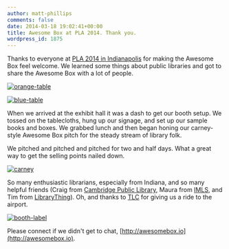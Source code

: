 ```yaml
---
author: matt-phillips
comments: false
date: 2014-03-18 19:02:41+00:00
title: Awesome Box at PLA 2014. Thank you.
wordpress_id: 1875
---
```


Thanks to everyone at [PLA 2014 in Indianapolis](http://www.placonference.org/) for making the Awesome Box feel welcome. We learned some things about public libraries and got to share the Awesome Box with a lot of people.

[![orange-table](http://librarylab.law.harvard.edu/blog/wp-content/uploads/2014/03/orange-table.jpg)](http://librarylab.law.harvard.edu/blog/wp-content/uploads/2014/03/orange-table.jpg)

[![blue-table](http://librarylab.law.harvard.edu/blog/wp-content/uploads/2014/03/blue-table.jpg)](http://librarylab.law.harvard.edu/blog/wp-content/uploads/2014/03/blue-table.jpg)

When we arrived at the exhibit hall it was a dash to get our booth setup. We tossed on the tablecloths, hung up our signage, and set up our sample books and boxes. We grabbed lunch and then began honing our carney-style Awesome Box pitch for the steady stream of library folk.

We pitched and pitched and pitched for two and half days. What a great way to get the selling points nailed down.

[![carney](http://librarylab.law.harvard.edu/blog/wp-content/uploads/2014/03/carney.jpg)](http://librarylab.law.harvard.edu/blog/wp-content/uploads/2014/03/carney.jpg)

So many enthusiastic librarians, especially from Indiana, and so many helpful friends (Craig from [Cambridge Public Library](http://www.cambridgema.gov/cpl.aspx), Maura from [IMLS](http://www.imls.gov/), and Tim from [LibraryThing](https://www.librarything.com/)). Oh, and thanks to [TLC](http://www.tlcdelivers.com/) for giving us a ride to the airport.

[![booth-label](http://librarylab.law.harvard.edu/blog/wp-content/uploads/2014/03/booth-label.jpg)](http://librarylab.law.harvard.edu/blog/wp-content/uploads/2014/03/booth-label.jpg)

Please connect if we didn't get to chat, [http://awesomebox.io](http://awesomebox.io).
